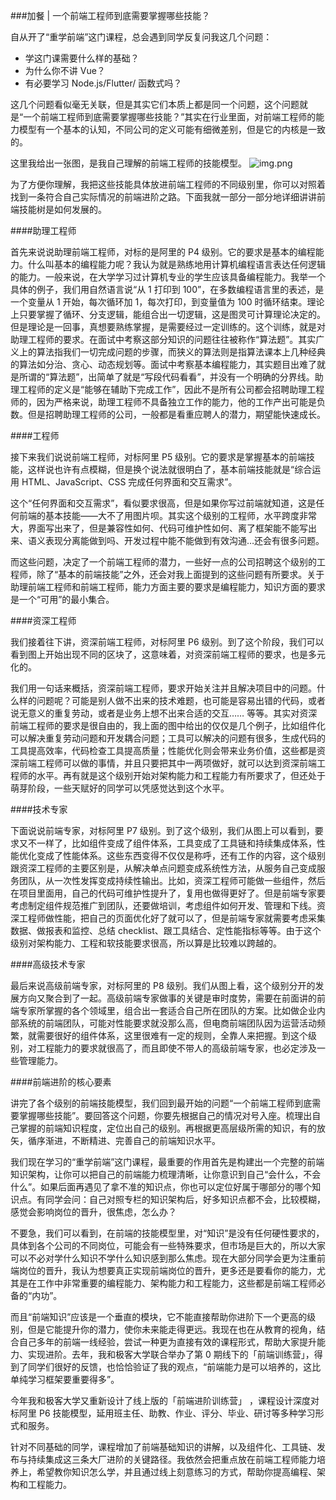###加餐 | 一个前端工程师到底需要掌握哪些技能？

自从开了“重学前端”这门课程，总会遇到同学反复问我这几个问题：
- 学这门课需要什么样的基础？
- 为什么你不讲 Vue？
- 有必要学习 Node.js/Flutter/ 函数式吗？

这几个问题看似毫无关联，但是其实它们本质上都是同一个问题，这个问题就是“一个前端工程师到底需要掌握哪些技能？”其实在行业里面，对前端工程师的能力模型有一个基本的认知，不同公司的定义可能有细微差别，但是它的内核是一致的。

这里我给出一张图，是我自己理解的前端工程师的技能模型。
![img.png](https://static001.geekbang.org/resource/image/e0/92/e0c654fa7cf5f63cdcca1b6c51008992.jpeg)

为了方便你理解，我把这些技能具体放进前端工程师的不同级别里，你可以对照着找到一条符合自己实际情况的前端进阶之路。下面我就一部分一部分地详细讲讲前端技能树是如何发展的。

####助理工程师

首先来说说助理前端工程师，对标的是阿里的 P4 级别。它的要求是基本的编程能力。什么叫基本的编程能力呢？我认为就是熟练地用计算机编程语言表达任何逻辑的能力。一般来说，在大学学习过计算机专业的学生应该具备编程能力。我举一个具体的例子，我们用自然语言说“从 1 打印到 100”，在多数编程语言里的表述，是一个变量从 1 开始，每次循环加 1，每次打印，到变量值为 100 时循环结束。理论上只要掌握了循环、分支逻辑，能组合出一切逻辑，这是图灵可计算理论决定的。但是理论是一回事，真想要熟练掌握，是需要经过一定训练的。这个训练，就是对助理工程师的要求。在面试中考察这部分知识的问题往往被称作“算法题”。其实广义上的算法指我们一切完成问题的步骤，而狭义的算法则是指算法课本上几种经典的算法如分治、贪心、动态规划等。面试中考察基本编程能力，其实题目出难了就是所谓的“算法题”，出简单了就是“写段代码看看”，并没有一个明确的分界线。助理工程师的定义是“能够在辅助下完成工作”，因此不是所有公司都会招聘助理工程师的，因为严格来说，助理工程师不具备独立工作的能力，他的工作产出可能是负数。但是招聘助理工程师的公司，一般都是看重应聘人的潜力，期望能快速成长。

####工程师

接下来我们说说前端工程师，对标阿里 P5 级别。它的要求是掌握基本的前端技能，这样说也许有点模糊，但是换个说法就很明白了，基本前端技能就是“综合运用 HTML、JavaScript、CSS 完成任何界面和交互需求”。

这个“任何界面和交互需求”，看似要求很高，但是如果你写过前端就知道，这是任何前端的基本技能——大不了用图片呗。其实这个级别的工程师，水平跨度非常大，界面写出来了，但是兼容性如何、代码可维护性如何、离了框架能不能写出来、语义表现分离能做到吗、开发过程中能不能做到有效沟通…还会有很多问题。

而这些问题，决定了一个前端工程师的潜力，一些好一点的公司招聘这个级别的工程师，除了“基本的前端技能”之外，还会对我上面提到的这些问题有所要求。关于助理前端工程师和前端工程师，能力方面主要的要求是编程能力，知识方面的要求是一个“可用”的最小集合。

####资深工程师

我们接着往下讲，资深前端工程师，对标阿里 P6 级别。到了这个阶段，我们可以看到图上开始出现不同的区块了，这意味着，对资深前端工程师的要求，也是多元化的。

我们用一句话来概括，资深前端工程师，要求开始关注并且解决项目中的问题。什么样的问题呢？可能是别人做不出来的技术难题，也可能是容易出错的代码，或者说无意义的重复劳动，或者是业务上想不出来合适的交互…… 等等。其实对资深前端工程师的要求是很自由的，我上面的图中给出的仅仅是几个例子，比如组件化可以解决重复劳动问题和开发耦合问题；工具可以解决的问题有很多，生成代码的工具提高效率，代码检查工具提高质量；性能优化则会带来业务价值，这些都是资深前端工程师可以做的事情，并且只要把其中一两项做好，就可以达到资深前端工程师的水平。再有就是这个级别开始对架构能力和工程能力有所要求了，但还处于萌芽阶段，一些天赋好的同学可以凭感觉达到这个水平。

####技术专家

下面说说前端专家，对标阿里 P7 级别。到了这个级别，我们从图上可以看到，要求又不一样了，比如组件变成了组件体系，工具变成了工具链和持续集成体系，性能优化变成了性能体系。这些东西变得不仅仅是称呼，还有工作的内容，这个级别跟资深工程师的主要区别是，从解决单点问题变成系统性方法，从服务自己变成服务团队，从一次性发挥变成持续性输出。比如，资深工程师可能做一些组件，然后在项目里面用，自己的代码可维护性提升了，复用也做得更好了。但是前端专家要考虑制定组件规范推广到团队，还要做培训，考虑组件如何开发、管理和下线。资深工程师做性能，把自己的页面优化好了就可以了，但是前端专家就需要考虑采集数据、做报表和监控、总结 checklist、跟工具结合、定性能指标等等。由于这个级别对架构能力、工程和软技能要求很高，所以算是比较难以跨越的。

####高级技术专家

最后来说高级前端专家，对标阿里的 P8 级别。我们从图上看，这个级别分开的发展方向又聚合到了一起。高级前端专家做事的关键是审时度势，需要在前面讲的前端专家所掌握的各个领域里，组合出一套适合自己所在团队的方案。比如做企业内部系统的前端团队，可能对性能要求就没那么高，但电商前端团队因为运营活动频繁，就需要很好的组件体系，这里很难有一定的规则，全靠人来把握。到这个级别，对工程能力的要求就很高了，而且即使不带人的高级前端专家，也必定涉及一些管理能力。

####前端进阶的核心要素

讲完了各个级别的前端技能模型，我们回到最开始的问题“一个前端工程师到底需要掌握哪些技能”。要回答这个问题，你要先根据自己的情况对号入座。梳理出自己掌握的前端知识程度，定位出自己的级别。再根据更高层级所需的知识，有的放矢，循序渐进，不断精进、完善自己的前端知识水平。

我们现在学习的“重学前端”这门课程，最重要的作用首先是构建出一个完整的前端知识架构，让你可以把自己的前端能力梳理清晰，让你意识到自己“会什么，不会什么”。如果后面再遇见了拿不准的知识点，你也可以定位好属于哪部分的哪个知识点。有同学会问：自己对照专栏的知识架构后，好多知识点都不会，比较模糊，感觉会影响岗位的晋升，很焦虑，怎么办？

不要急，我们可以看到，在前端的技能模型里，对“知识”是没有任何硬性要求的，具体到各个公司的不同岗位，可能会有一些特殊要求，但市场是巨大的，所以大家可以不必对学什么知识不学什么知识感到那么焦虑。现在大部分同学会更为注重前端岗位的晋升，我认为想要真正实现前端岗位的晋升，更多还是要看你的能力，尤其是在工作中非常重要的编程能力、架构能力和工程能力，这些都是前端工程师必备的“内功”。

而且“前端知识”应该是一个垂直的模块，它不能直接帮助你进阶下一个更高的级别，但是它能提升你的潜力，使你未来能走得更远。我现在也在从教育的视角，结合自己多年的前端一线经验，尝试一种更为直接有效的课程形式，帮助大家提升能力、实现进阶。去年，我和极客大学联合举办了第 0 期线下的「前端训练营」，得到了同学们很好的反馈，也恰恰验证了我的观点，“前端能力是可以培养的，这比单纯学习框架要重要得多”。

今年我和极客大学又重新设计了线上版的「前端进阶训练营」 ，课程设计深度对标阿里 P6 技能模型，延用班主任、助教、作业、评分、毕业、研讨等多种学习形式和服务。

针对不同基础的同学，课程增加了前端基础知识的讲解，以及组件化、工具链、发布与持续集成这三条大厂进阶的关键路径。我依然会把重点放在前端工程师能力培养上，希望教你知识怎么学，并且通过线上刻意练习的方式，帮助你提高编程、架构和工程能力。